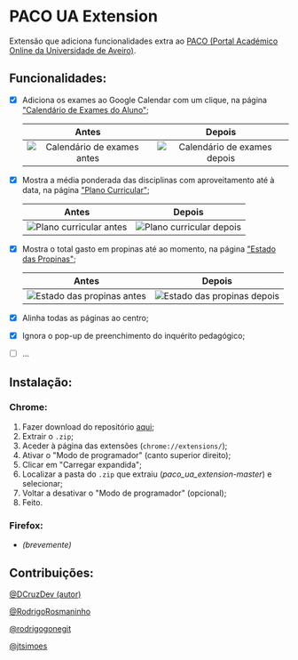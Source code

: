 # PACO UA Extension
Extensão que adiciona funcionalidades extra ao [PACO (Portal Académico Online da Universidade de Aveiro)](https://paco.ua.pt/).

## Funcionalidades:

- [x] Adiciona os exames ao Google Calendar com um clique, na página ["Calendário de Exames do Aluno"](https://paco.ua.pt/secvirtual/c_calendarioDeExames.asp);

    | Antes | Depois |
    | :-: | :-: |
    | ![Calendário de exames antes](/../docs/exams-before.png) | ![Calendário de exames depois](/../docs/exams-after.png) |

- [x] Mostra a média ponderada das disciplinas com aproveitamento até à data, na página ["Plano Curricular"](https://paco.ua.pt/secvirtual/c_planocurr.asp);

    | Antes | Depois |
    | :-: | :-: |
    | ![Plano curricular antes](/../docs/average-before.png) | ![Plano curricular depois](/../docs/average-after.png) |

- [x] Mostra o total gasto em propinas até ao momento, na página ["Estado das Propinas"](https://paco.ua.pt/secvirtual/c_estadoDasProprinas.asp);

    | Antes | Depois |
    | :-: | :-: |
    | ![Estado das propinas antes](/../docs/tuition-before.png) | ![Estado das propinas depois](/../docs/tuition-after.png) |

<!-- - [ ] Inverte dias da semana e horas do dia, *brevemente* na página ["Horário"](https://paco.ua.pt/secvirtual/c_estadoDasProprinas.asp); -->

- [x] Alinha todas as páginas ao centro;

- [x] Ignora o pop-up de preenchimento do inquérito pedagógico;

<!-- - [ ] Implementa dark mode em todas as páginas, *brevemente* -->

- [ ] ...

## Instalação:

### Chrome:

1. Fazer download do repositório [aqui](https://github.com/jtsimoes/paco_ua_extension/archive/master.zip);
1. Extrair o `.zip`;
1. Aceder à página das extensões (`chrome://extensions/`);
1. Ativar o "Modo de programador" (canto superior direito);
1. Clicar em "Carregar expandida";
1. Localizar a pasta do `.zip` que extraiu (*paco_ua_extension-master*) e selecionar;
1. Voltar a desativar o "Modo de programador" (opcional);
1. Feito.

### Firefox:

- *(brevemente)*

## Contribuições:

[@DCruzDev (autor)](https://github.com/DCruzDev)

[@RodrigoRosmaninho](https://github.com/RodrigoRosmaninho)

[@rodrigogonegit](https://github.com/rodrigogonegit)

[@jtsimoes](https://github.com/jtsimoes)

